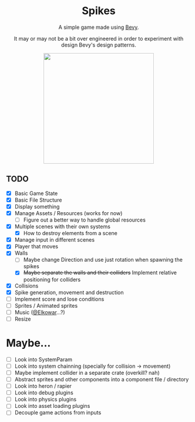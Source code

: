 <h1 align="center">Spikes</h1>
<p align="center">
A simple game made using <a href="https://bevyengine.org">Bevy</a>. 
</p> 
<p align="center">
It may or may not be a bit over engineered in order to experiment with design
Bevy's design patterns.
</p> 

<p align="center">
<img src="https://user-images.githubusercontent.com/43417195/148283481-7956132d-a3e8-4366-b0f8-5d4aba905372.gif" width="300px">
</p> 



## TODO
- [x] Basic Game State
- [x] Basic File Structure
- [x] Display something
- [x] Manage Assets / Resources (works for now)
  - [ ] Figure out a better way to handle global resources
- [x] Multiple scenes with their own systems 
  - [x] How to destroy elements from a scene
- [x] Manage input in different scenes
- [x] Player that moves 
- [x] Walls
  - [ ] Maybe change Direction and use just rotation when spawning the spikes
  - [x] ~~Maybe separate the walls and their colliders~~ Implement relative positioning for colliders
- [x] Collisions
- [x] Spike generation, movement and destruction
- [ ] Implement score and lose conditions
- [ ] Sprites / Animated sprites
- [ ] Music ([@Elkowar](https://github.com/elkowar)...?) 
- [ ] Resize

# Maybe...
- [ ] Look into SystemParam
- [ ] Look into system chainning (specially for collision -> movement)
- [ ] Maybe implement collider in a separate crate (overkill? nah)
- [ ] Abstract sprites and other components into a component file / directory
- [ ] Look into heron / rapier
- [ ] Look into debug plugins
- [ ] Look into physics plugins
- [ ] Look into asset loading plugins
- [ ] Decouple game actions from inputs
